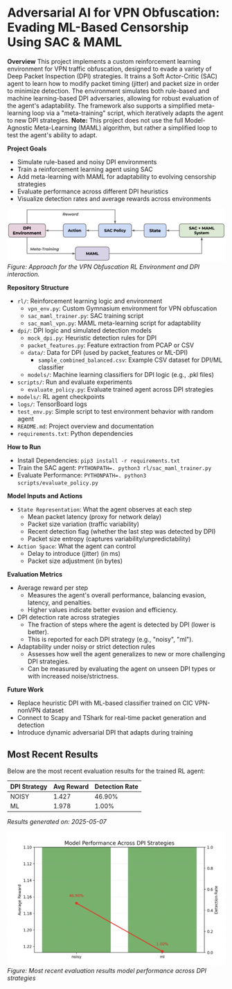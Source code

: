 # Adversarial AI for VPN Obfuscation: Evading ML-Based Censorship Using SAC & MAML

**Overview**
This project implements a custom reinforcement learning environment for VPN traffic obfuscation, designed to evade a variety of Deep Packet Inspection (DPI) strategies. It trains a Soft Actor-Critic (SAC) agent to learn how to modify packet timing (jitter) and packet size in order to minimize detection. The environment simulates both rule-based and machine learning-based DPI adversaries, allowing for robust evaluation of the agent's adaptability. The framework also supports a simplified meta-learning loop via a "meta-training" script, which iteratively adapts the agent to new DPI strategies. **Note:** This project does not use the full Model-Agnostic Meta-Learning (MAML) algorithm, but rather a simplified loop to test the agent's ability to adapt.

**Project Goals**

- Simulate rule-based and noisy DPI environments
- Train a reinforcement learning agent using SAC
- Add meta-learning with MAML for adaptability to evolving censorship strategies
- Evaluate performance across different DPI heuristics
- Visualize detection rates and average rewards across environments

![Approach Model](images/Approach_Model.png)
_Figure: Approach for the VPN Obfuscation RL Environment and DPI interaction._

**Repository Structure**

- `rl/`: Reinforcement learning logic and environment
  - `vpn_env.py`: Custom Gymnasium environment for VPN obfuscation
  - `sac_maml_trainer.py`: SAC training script
  - `sac_maml_vpn.py`: MAML meta-learning script for adaptability
- `dpi/`: DPI logic and simulated detection models
  - `mock_dpi.py`: Heuristic detection rules for DPI
  - `packet_features.py`: Feature extraction from PCAP or CSV
  - `data/`: Data for DPI (used by packet_features or ML-DPI)
    - `sample_combined_balanced.csv`: Example CSV dataset for DPI/ML classifier
  - `models/`: Machine learning classifiers for DPI logic (e.g., .pkl files)
- `scripts/`: Run and evaluate experiments
  - `evaluate_policy.py`: Evaluate trained agent across DPI strategies
- `models/`: RL agent checkpoints 
- `logs/`: TensorBoard logs
- `test_env.py`: Simple script to test environment behavior with random agent
- `README.md`: Project overview and documentation
- `requirements.txt`: Python dependencies

**How to Run**

- Install Dependencies: `pip3 install -r requirements.txt`
- Train the SAC agent: `PYTHONPATH=. python3 rl/sac_maml_trainer.py`
- Evaluate Performance: `PYTHONPATH=. python3 scripts/evaluate_policy.py`

**Model Inputs and Actions**

- `State Representation`: What the agent observes at each step
  - Mean packet latency (proxy for network delay)
  - Packet size variation (traffic variability)
  - Recent detection flag (whether the last step was detected by DPI)
  - Packet size entropy (captures variability/unpredictability)
- `Action Space`: What the agent can control
  - Delay to introduce (jitter) (in ms)
  - Packet size adjustment (in bytes)

**Evaluation Metrics**

- Average reward per step
  - Measures the agent's overall performance, balancing evasion, latency, and penalties.
  - Higher values indicate better evasion and efficiency.
- DPI detection rate across strategies
  - The fraction of steps where the agent is detected by DPI (lower is better).
  - This is reported for each DPI strategy (e.g., "noisy", "ml").
- Adaptability under noisy or strict detection rules
  - Assesses how well the agent generalizes to new or more challenging DPI strategies.
  - Can be measured by evaluating the agent on unseen DPI types or with increased noise/strictness.

**Future Work**

- Replace heuristic DPI with ML-based classifier trained on CIC VPN-nonVPN dataset
- Connect to Scapy and TShark for real-time packet generation and detection
- Introduce dynamic adversarial DPI that adapts during training

## Most Recent Results

Below are the most recent evaluation results for the trained RL agent:

| DPI Strategy | Avg Reward | Detection Rate |
| ------------ | ---------- | -------------- |
| NOISY        | 1.427      | 46.90%         |
| ML           | 1.978      | 1.00%          |

_Results generated on: 2025-05-07_

![Most Recent Results](images/Eval_Results_2025-05-07.png)
_Figure: Most recent evaluation results model performance across DPI strategies_
